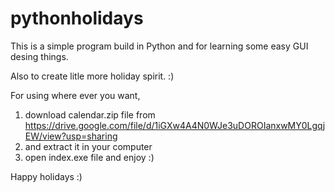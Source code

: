 # pythonholidays

This is a simple program build in Python and for learning some easy GUI desing things. 

Also to create litle more holiday spirit. :)

For using where ever you want,

1) download calendar.zip file from https://drive.google.com/file/d/1iGXw4A4N0WJe3uDOROIanxwMY0LgqjEW/view?usp=sharing 
2) and extract it in your computer
3) open index.exe file and enjoy :) 

Happy holidays :) 
